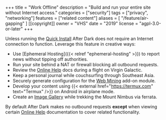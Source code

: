 +++
title = "Work Offline"
description = "Build and run your entire site without Internet access."
categories = ["security"]
tags = ["privacy", "networking"]
features = ["related content"]
aliases = [
  "/feature/air-gapping"
]
[[copyright]]
  owner = "VHS"
  date = "2019"
  license = "agpl-3.0-or-later"
+++

Unless running the [Quick Install](../quick-install) After Dark does not require an Internet connection to function. Leverage this feature in creative ways:

- Use [Ephemeral Hosting]({{< relref "ephemeral-hosting" >}}) to report news without tipping off authorities.
- Run your site behind a NAT or firewall blocking all outbound requests.
- Review the [Online Help](../online-help) docs during a flight on Virgin Galactic.
- Keep a personal journal while couchsurfing through Southeast Asia.
- Securely generate configuration for the [Web Mining](/module/toxic-swamp#config-generator) add-on module.
- Develop your content using {{< external href="https://termux.com" text="Termux" />}} on Android in airplane mode.
- Create an [Image Gallery](/module/hall-of-mirrors) while trekking the Mount Nimbus via ferrata.

By default After Dark makes no outbound requests **except** when viewing certain [Online Help](../online-help) documentation to cover related functionality.
